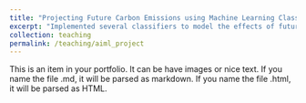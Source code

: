 ```yaml
---
title: "Projecting Future Carbon Emissions using Machine Learning Classifiers"
excerpt: "Implemented several classifiers to model the effects of future changes in U.S. light-duty vehicles on carbon emission levels. <br/><img src='/images/aiml_adobespark.jpeg'>"
collection: teaching
permalink: /teaching/aiml_project
---
```


This is an item in your portfolio. It can be have images or nice text. If you name the file .md, it will be parsed as markdown. If you name the file .html, it will be parsed as HTML.